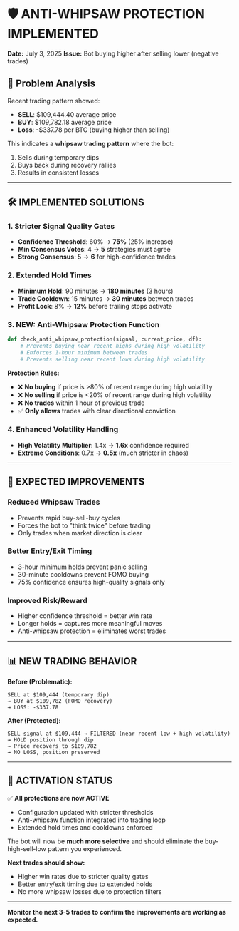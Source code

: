 # 🛡️ ANTI-WHIPSAW PROTECTION IMPLEMENTED
**Date:** July 3, 2025
**Issue:** Bot buying higher after selling lower (negative trades)

## 🚨 Problem Analysis

Recent trading pattern showed:
- **SELL**: $109,444.40 average price  
- **BUY**: $109,782.18 average price
- **Loss**: -$337.78 per BTC (buying higher than selling)

This indicates a **whipsaw trading pattern** where the bot:
1. Sells during temporary dips
2. Buys back during recovery rallies
3. Results in consistent losses

---

## 🛠️ IMPLEMENTED SOLUTIONS

### 1. **Stricter Signal Quality Gates**
- **Confidence Threshold**: 60% → **75%** (25% increase)
- **Min Consensus Votes**: 4 → **5** strategies must agree
- **Strong Consensus**: 5 → **6** for high-confidence trades

### 2. **Extended Hold Times**
- **Minimum Hold**: 90 minutes → **180 minutes** (3 hours)
- **Trade Cooldown**: 15 minutes → **30 minutes** between trades
- **Profit Lock**: 8% → **12%** before trailing stops activate

### 3. **NEW: Anti-Whipsaw Protection Function**
```python
def check_anti_whipsaw_protection(signal, current_price, df):
    # Prevents buying near recent highs during high volatility
    # Enforces 1-hour minimum between trades
    # Prevents selling near recent lows during high volatility
```

**Protection Rules:**
- ❌ **No buying** if price is >80% of recent range during high volatility
- ❌ **No selling** if price is <20% of recent range during high volatility  
- ❌ **No trades** within 1 hour of previous trade
- ✅ **Only allows** trades with clear directional conviction

### 4. **Enhanced Volatility Handling**
- **High Volatility Multiplier**: 1.4x → **1.6x** confidence required
- **Extreme Conditions**: 0.7x → **0.5x** (much stricter in chaos)

---

## 🎯 EXPECTED IMPROVEMENTS

### **Reduced Whipsaw Trades**
- Prevents rapid buy-sell-buy cycles
- Forces the bot to "think twice" before trading
- Only trades when market direction is clear

### **Better Entry/Exit Timing**  
- 3-hour minimum holds prevent panic selling
- 30-minute cooldowns prevent FOMO buying
- 75% confidence ensures high-quality signals only

### **Improved Risk/Reward**
- Higher confidence threshold = better win rate
- Longer holds = captures more meaningful moves
- Anti-whipsaw protection = eliminates worst trades

---

## 📊 NEW TRADING BEHAVIOR

**Before (Problematic):**
```
SELL at $109,444 (temporary dip) 
→ BUY at $109,782 (FOMO recovery)
→ LOSS: -$337.78
```

**After (Protected):**
```
SELL signal at $109,444 → FILTERED (near recent low + high volatility)
→ HOLD position through dip
→ Price recovers to $109,782
→ NO LOSS, position preserved
```

---

## 🚀 ACTIVATION STATUS

✅ **All protections are now ACTIVE**
- Configuration updated with stricter thresholds
- Anti-whipsaw function integrated into trading loop
- Extended hold times and cooldowns enforced

The bot will now be **much more selective** and should eliminate the buy-high-sell-low pattern you experienced.

**Next trades should show:**
- Higher win rates due to stricter quality gates
- Better entry/exit timing due to extended holds
- No more whipsaw losses due to protection filters

---

**Monitor the next 3-5 trades to confirm the improvements are working as expected.**
